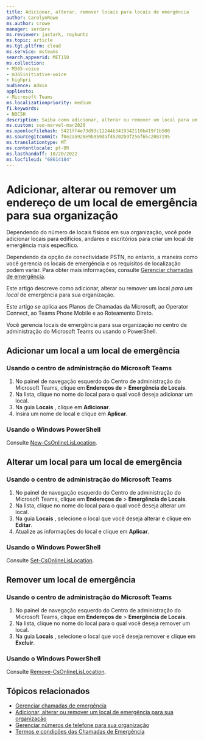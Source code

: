 ```yaml
---
title: Adicionar, alterar, remover locais para locais de emergência
author: CarolynRowe
ms.author: crowe
manager: serdars
ms.reviewer: jastark, roykuntz
ms.topic: article
ms.tgt.pltfrm: cloud
ms.service: msteams
search.appverid: MET150
ms.collection:
- M365-voice
- m365initiative-voice
- highpri
audience: Admin
appliesto:
- Microsoft Teams
ms.localizationpriority: medium
f1.keywords:
- NOCSH
description: Saiba como adicionar, alterar ou remover um local para um local de emergência para sua organização.
ms.custom: seo-marvel-mar2020
ms.openlocfilehash: 5421ff4e73d93c12244b3419342110b419f1b500
ms.sourcegitcommit: f0e2a5928e9b959daf45202b9f256f65c2087195
ms.translationtype: MT
ms.contentlocale: pt-BR
ms.lasthandoff: 10/20/2022
ms.locfileid: "68614184"
---
```

# <a name="add-change-or-remove-a-place-for-an-emergency-location-in-your-organization"></a>Adicionar, alterar ou remover um endereço de um local de emergência para sua organização

Dependendo do número de locais físicos em sua organização, você pode adicionar locais  para edifícios, andares e escritórios para criar um local de emergência mais específico.

Dependendo da opção de conectividade PSTN, no entanto, a maneira como você gerencia os locais de emergência e os requisitos de localização podem variar. Para obter mais informações, consulte [Gerenciar chamadas de emergência](what-are-emergency-locations-addresses-and-call-routing.md).

Este artigo descreve como adicionar, alterar ou remover um local *para um local* de emergência para sua organização.

Este artigo se aplica aos Planos de Chamadas da Microsoft, ao Operator Connect, ao Teams Phone Mobile e ao Roteamento Direto.

Você gerencia locais de emergência para sua organização no centro de administração do Microsoft Teams ou usando o PowerShell.
  
## <a name="add-a-place-to-an-emergency-location"></a>Adicionar um local a um local de emergência

### <a name="using-the-microsoft-teams-admin-center"></a>Usando o centro de administração do Microsoft Teams

1. No painel de navegação esquerdo do Centro de administração do Microsoft Teams, clique em **Endereços de** > **Emergência de Locais**.
2. Na lista, clique no nome do local para o qual você deseja adicionar um local.
3. Na guia **Locais** , clique em **Adicionar**.
4. Insira um nome de local e clique em **Aplicar**.

### <a name="using-powershell"></a>Usando o Windows PowerShell

Consulte [New-CsOnlineLisLocation](/powershell/module/skype/new-csonlinelislocation).
    
## <a name="change-a-place-for-an-emergency-location"></a>Alterar um local para um local de emergência

### <a name="using-the-microsoft-teams-admin-center"></a>Usando o centro de administração do Microsoft Teams

1. No painel de navegação esquerdo do Centro de administração do Microsoft Teams, clique em **Endereços de** > **Emergência de Locais**.
2. Na lista, clique no nome do local para o qual você deseja alterar um local.
3. Na guia **Locais** , selecione o local que você deseja alterar e clique em **Editar**.
4. Atualize as informações do local e clique em **Aplicar**.

### <a name="using-powershell"></a>Usando o Windows PowerShell

Consulte [Set-CsOnlineLisLocation](/powershell/module/skype/set-csonlinelislocation).
    
## <a name="remove-a-place-from-an-emergency-location"></a>Remover um local de emergência

### <a name="using-the-microsoft-teams-admin-center"></a>Usando o centro de administração do Microsoft Teams

1. No painel de navegação esquerdo do Centro de administração do Microsoft Teams, clique em **Endereços de** > **Emergência de Locais**.
2. Na lista, clique no nome do local para o qual você deseja remover um local.
3. Na guia **Locais** , selecione o local que você deseja remover e clique em **Excluir**.

### <a name="using-powershell"></a>Usando o Windows PowerShell

Consulte [Remove-CsOnlineLisLocation](/powershell/module/skype/remove-csonlinelislocation).
    
## <a name="related-topics"></a>Tópicos relacionados

- [Gerenciar chamadas de emergência](what-are-emergency-locations-addresses-and-call-routing.md)
- [Adicionar, alterar ou remover um local de emergência para sua organização](add-change-remove-emergency-location-organization.md)
- [Gerenciar números de telefone para sua organização](/microsoftteams/manage-phone-numbers-for-your-organization)
- [Termos e condições das Chamadas de Emergência](./emergency-calling-terms-and-conditions.md)